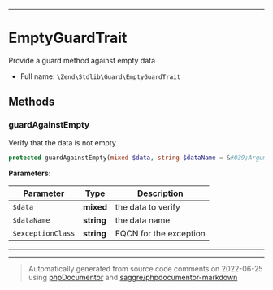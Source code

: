 ***

# EmptyGuardTrait

Provide a guard method against empty data

* Full name: `\Zend\Stdlib\Guard\EmptyGuardTrait`

## Methods

### guardAgainstEmpty

Verify that the data is not empty

```php
protected guardAgainstEmpty(mixed $data, string $dataName = &#039;Argument&#039;, string $exceptionClass = &#039;Zend\Stdlib\Exception\InvalidArgumentException&#039;): mixed
```

**Parameters:**

| Parameter | Type | Description |
|-----------|------|-------------|
| `$data` | **mixed** | the data to verify |
| `$dataName` | **string** | the data name |
| `$exceptionClass` | **string** | FQCN for the exception |

***

***
> Automatically generated from source code comments on 2022-06-25 using [phpDocumentor](http://www.phpdoc.org/) and [saggre/phpdocumentor-markdown](https://github.com/Saggre/phpDocumentor-markdown)

